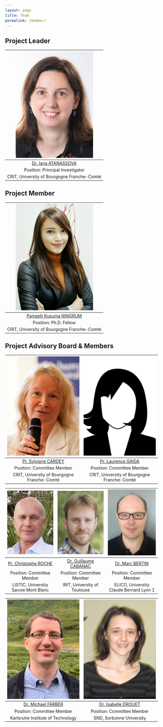 ```yaml
---
layout: page
title: Team
permalink: /member/
---
```


## Project Leader

| ![Iana](/images/Iana.png)     | 
| :------:        |   
| [Dr. Iana ATANASSOVA](http://tesniere.univ-fcomte.fr/iana/) | 
| Position: Principal Investigator |
| CRIT, University of Bourgogne Franche-Comté |

## Project Member

| ![Panggih](/images/panggih.png) |
| :---:        |
| [Panggih Kusuma NINGRUM](https://ningrumdaud.github.io)   |
| Position: Ph.D. Fellow      |
| CRIT, University of Bourgogne Franche-Comté|

## Project Advisory Board & Members
| ![Sylviane](/images/Sylviane_CARDEY.png) | ![Laurence](/images/image.png)|
| :------:        |    :-------:   |
| [Pr. Sylviane CARDEY](https://www.iufrance.fr/les-membres-de-liuf/membre/1289-sylviane-cardey-greenfield.html) | [Pr. Laurence GAIDA](http://crit.univ-fcomte.fr/download/labo-lhple/document/membres-du-crit/cv-des-membres/fiche-laurence-dahan-gaida.pdf)   |
| Position: Committee Member        | Position: Committee Member      |
| CRIT, University of Bourgogne Franche-Comté | CRIT, University of Bourgogne Franche-Comté|

| ![Christophe](/images/Chris.png)     | ![Marc](/images/Guillaume.png) | ![Guillaume](/images/Marc.png) |
| :---:        |    :----:   |          :---: |
| [Pr. Christophe ROCHE](https://www.univ-smb.fr/listic/en/presentation_listic/membres/enseignants-chercheurs/christophe-roche/) | [Dr. Guillaume CABANAC](https://www.irit.fr/~Guillaume.Cabanac/) | [Dr. Marc BERTIN](https://elico-recherche.msh-lse.fr/membres/marc-bertin)   |
| Position: Committee Member | Position: Committee Member        | Position: Committee Member      |
| LISTIC, University Savoie Mont Blanc| IRIT, University of Toulouse | ELICO, University Claude Bernard Lyon 1|

| ![Michael](/images/Michael_Faerber.png)     | ![Isabelle](/images/Isabelle_drouet.png) | 
| :---:        |    :----:   |
| [Dr. Michael FARBER](https://www.researchgate.net/profile/Michael_Faerber) | [Dr. Isabelle DROUET](https://lettres.sorbonne-universite.fr/sites/default/files/media/2020-04/drouet%20isabelle_sept19.pdf) |
| Position: Committee Member | Position: Committee Member        |
| Karlsruhe Institute of Technology| SND, Sorbonne University |
